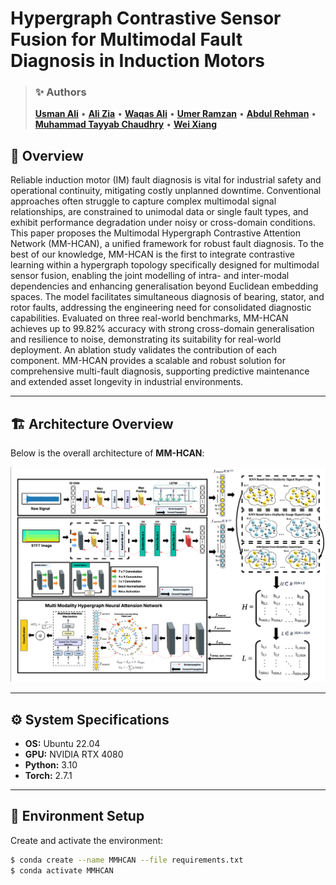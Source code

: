 # Hypergraph Contrastive Sensor Fusion for Multimodal Fault Diagnosis in Induction Motors

> ### ✨ Authors
> 
> [**Usman Ali**](https://scholar.google.com/citations?user=2A32xVQAAAAJ&hl=en) • [**Ali Zia**](https://ali-zia.me/) • [**Waqas Ali**](https://scholar.google.com/citations?user=J8_Ko78AAAAJ&hl=en) • [**Umer Ramzan**](https://scholar.google.com/citations?user=D3AhoccAAAAJ&hl=en) • [**Abdul Rehman**](https://scholar.google.com.pk/citations?user=A_jBBxIAAAAJ&hl=en) • [**Muhammad Tayyab Chaudhry**](https://scholar.google.com/citations?user=-mECuFEAAAAJ&hl=en) • [**Wei Xiang**](https://scholar.google.com/citations?user=VxQUr90AAAAJ&hl=en)

## 🧠 Overview

Reliable induction motor (IM) fault diagnosis is vital for industrial safety and operational continuity, mitigating costly unplanned downtime. Conventional approaches often struggle to capture complex multimodal signal relationships, are constrained to unimodal data or single fault types, and exhibit performance degradation under noisy or cross-domain conditions. This paper proposes the Multimodal Hypergraph Contrastive Attention Network (MM-HCAN), a unified framework for robust fault diagnosis. To the best of our knowledge, MM-HCAN is the first to integrate contrastive learning within a hypergraph topology specifically designed for multimodal sensor fusion, enabling the joint modelling of intra- and inter-modal dependencies and enhancing generalisation beyond Euclidean embedding spaces. The model facilitates simultaneous diagnosis of bearing, stator, and rotor faults, addressing the engineering need for consolidated diagnostic capabilities. Evaluated on three real-world benchmarks, MM-HCAN achieves up to 99.82% accuracy with strong cross-domain generalisation and resilience to noise, demonstrating its suitability for real-world deployment. An ablation study validates the contribution of each component. MM-HCAN provides a scalable and robust solution for comprehensive multi-fault diagnosis, supporting predictive maintenance and extended asset longevity in industrial environments.

---

## 🏗️ Architecture Overview

Below is the overall architecture of **MM-HCAN**:

![TopoTTA Architecture](fig/arch.png)

---

## ⚙️ System Specifications

- **OS:** Ubuntu 22.04  
- **GPU:** NVIDIA RTX 4080  
- **Python:** 3.10  
- **Torch:** 2.7.1  

---

## 🧩 Environment Setup

Create and activate the environment:
```bash
$ conda create --name MMHCAN --file requirements.txt
$ conda activate MMHCAN
```
